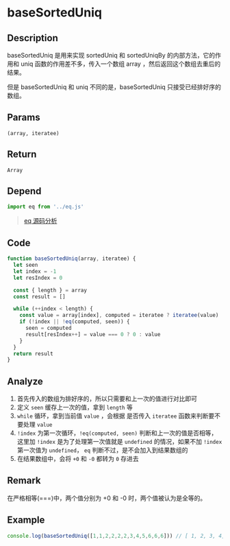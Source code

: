 # baseSortedUniq

## Description
baseSortedUniq 是用来实现 sortedUniq 和 sortedUniqBy 的内部方法，它的作用和 uniq 函数的作用差不多，传入一个数组 array ，然后返回这个数组去重后的结果。

但是 baseSortedUniq 和 uniq 不同的是，baseSortedUniq 只接受已经排好序的数组。

## Params
`(array, iteratee)`
## Return
`Array`
## Depend
```js
import eq from '../eq.js'
```
> [eq 源码分析](../export/eq.md)
> 

## Code
```js
function baseSortedUniq(array, iteratee) {
  let seen
  let index = -1
  let resIndex = 0

  const { length } = array
  const result = []

  while (++index < length) {
    const value = array[index], computed = iteratee ? iteratee(value) : value
    if (!index || !eq(computed, seen)) {
      seen = computed
      result[resIndex++] = value === 0 ? 0 : value
    }
  }
  return result
}
```
## Analyze
1. 首先传入的数组为排好序的，所以只需要和上一次的值进行对比即可
2. 定义 `seen` 缓存上一次的值，拿到 `length` 等
3. `while` 循环，拿到当前值 `value` ，会根据 是否传入 `iteratee` 函数来判断要不要处理 `value`
4. `!index` 为第一次循环，`!eq(computed, seen)` 判断和上一次的值是否相等，这里加 `!index` 是为了处理第一次值就是 `undefined` 的情况，如果不加 `!index` 第一次值为 `undefined`， `eq` 判断不过，是不会加入到结果数组的
5. 在结果数组中，会将 `+0` 和 `-0` 都转为 `0` 存进去
## Remark
在严格相等(===)中，两个值分别为 +0 和 -0 时，两个值被认为是全等的。
## Example
```js
console.log(baseSortedUniq([1,1,2,2,2,2,3,4,5,6,6,6])) // [ 1, 2, 3, 4, 5, 6 ]
```
